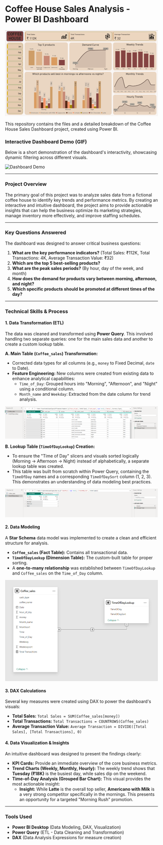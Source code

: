 # Coffee House Sales Analysis - Power BI Dashboard

![Dashboard Screenshot](Images/dashboard_screenshot.png)

This repository contains the files and a detailed breakdown of the Coffee House Sales Dashboard project, created using Power BI.

### Interactive Dashboard Demo (GIF)

Below is a short demonstration of the dashboard's interactivity, showcasing dynamic filtering across different visuals.

![Dashboard Demo](Images/dashboard_demo.gif)

---

### Project Overview

The primary goal of this project was to analyze sales data from a fictional coffee house to identify key trends and performance metrics. By creating an interactive and intuitive dashboard, the project aims to provide actionable insights that can help the business optimize its marketing strategies, manage inventory more effectively, and improve staffing schedules.

---

### Key Questions Answered

The dashboard was designed to answer critical business questions:
1.  **What are the key performance indicators?** (Total Sales: ₹112K, Total Transactions: 4K, Average Transaction Value: ₹32)
2.  **Which are the top 5 best-selling products?**
3.  **What are the peak sales periods?** (By hour, day of the week, and month)
4.  **How does the demand for products vary between morning, afternoon, and night?**
5.  **Which specific products should be promoted at different times of the day?**

---

### Technical Skills & Process

#### 1. Data Transformation (ETL)
The data was cleaned and transformed using **Power Query**. This involved handling two separate queries: one for the main sales data and another to create a custom lookup table.

**A. Main Table (`Coffee_sales`) Transformation:**
-   Corrected data types for all columns (e.g., `money` to Fixed Decimal, `date` to Date).
-   **Feature Engineering:** New columns were created from existing data to enhance analytical capabilities:
    -   `Time_of_Day`: Grouped hours into "Morning", "Afternoon", and "Night" using a conditional column.
    -   `Month_name` and `Weekday`: Extracted from the date column for trend analysis.

![Main Table Transformation in Power Query](Images/power_query_transform.png)

**B. Lookup Table (`TimeOfDayLookup`) Creation:**
-   To ensure the "Time of Day" slicers and visuals sorted logically (Morning -> Afternoon -> Night) instead of alphabetically, a separate lookup table was created.
-   This table was built from scratch within Power Query, containing the `TimeOfDay` names and a corresponding `TimeOfDaySort` column (1, 2, 3). This demonstrates an understanding of data modeling best practices.

![Lookup Table Creation in Power Query](Images/power_query_transform_2.png)

#### 2. Data Modeling
A **Star Schema** data model was implemented to create a clean and efficient structure for analysis.
-   **`Coffee_sales` (Fact Table):** Contains all transactional data.
-   **`TimeOfDayLookup` (Dimension Table):** The custom-built table for proper sorting.
-   A **one-to-many relationship** was established between `TimeOfDayLookup` and `Coffee_sales` on the `Time_of_Day` column.

![Data Model](Images/data_model.png)

#### 3. DAX Calculations
Several key measures were created using DAX to power the dashboard's visuals:
-   **Total Sales:** `Total Sales = SUM(Coffee_sales[money])`
-   **Total Transactions:** `Total Transactions = COUNTROWS(Coffee_sales)`
-   **Average Transaction Value:** `Average Transaction = DIVIDE([Total Sales], [Total Transactions], 0)`

#### 4. Data Visualization & Insights
An intuitive dashboard was designed to present the findings clearly:
-   **KPI Cards:** Provide an immediate overview of the core business metrics.
-   **Trend Charts (Weekly, Monthly, Hourly):** The weekly trend shows that **Tuesday (₹18K)** is the busiest day, while sales dip on the weekend.
-   **Time-of-Day Analysis (Grouped Bar Chart):** This visual provides the most actionable insight:
    -   **Insight:** While **Latte** is the overall top seller, **Americano with Milk** is a very strong competitor specifically in the mornings. This presents an opportunity for a targeted "Morning Rush" promotion.

---

### Tools Used

-   **Power BI Desktop** (Data Modeling, DAX, Visualization)
-   **Power Query** (ETL - Data Cleaning and Transformation)
-   **DAX** (Data Analysis Expressions for measure creation)

